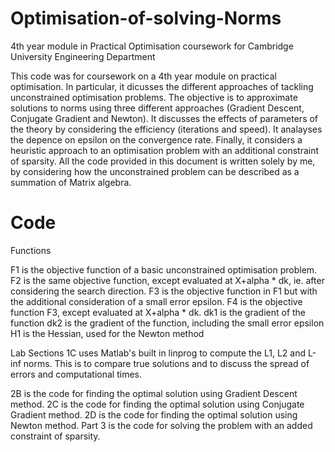 # Optimisation-of-solving-Norms
4th year module in Practical Optimisation coursework for Cambridge University Engineering Department

This code was for coursework on a 4th year module on practical optimisation. In particular, it dicusses the different approaches of tackling unconstrained optimisation problems. The objective is to approximate solutions to norms using three different approaches (Gradient Descent, Conjugate Gradient and Newton). It discusses the effects of parameters of the theory by considering the efficiency (iterations and speed). It analayses the depence on epsilon on the convergence rate. Finally, it considers a heuristic approach to an optimisation problem with an additional constraint of sparsity. All the code provided in this document is written solely by me, by considering how the unconstrained problem can be described as a summation of Matrix algebra. 

# Code
Functions

F1 is the objective function of a basic unconstrained optimisation problem.
F2 is the same objective function, except evaluated at X+alpha * dk, ie. after considering the search direction.
F3 is the objective function in F1 but with the additional consideration of a small error epsilon.
F4 is the objective function F3, except evaluated at X+alpha * dk.
dk1 is the gradient of the function
dk2 is the gradient of the function, including the small error epsilon
H1 is the Hessian, used for the Newton method

Lab Sections
1C uses Matlab's built in linprog to compute the L1, L2 and L-inf norms. This is to compare true solutions and to discuss the spread of errors and computational times.

2B is the code for finding the optimal solution using Gradient Descent method.
2C is the code for finding the optimal solution using Conjugate Gradient method.
2D is the code for finding the optimal solution using Newton method.
Part 3 is the code for solving the problem with an added constraint of sparsity.

